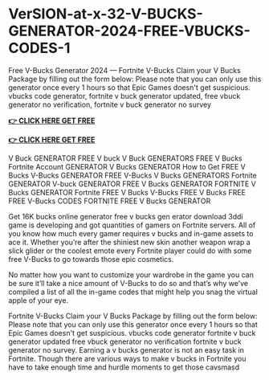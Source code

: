 # VerSION-at-x-32-V-BUCKS-GENERATOR-2024-FREE-VBUCKS-CODES-1
Free V-Bucks Generator 2024 — Fortnite V-Bucks Claim your V Bucks Package by filling out the form below: Please note that you can only use this generator once every 1 hours so that Epic Games doesn't get suspicious. vbucks code generator, fortnite v buck generator updated, free vbuck generator no verification, fortnite v buck generator no survey

**[👉 CLICK HERE GET FREE](https://tinyurl.com/5933vpuw)**

**[👉 CLICK HERE GET FREE](https://tinyurl.com/5933vpuw)**

V Buck GENERATOR FREE V buck V Buck GENERATORS FREE V Bucks Fortnite Account GENERATOR V Bucks GENERATOR How to Get FREE V Bucks V-Bucks GENERATOR FREE V-Bucks V Bucks GENERATORS Fortnite GENERATOR V-buck GENERATOR FREE V Bucks GENERATOR FORTNITE V Bucks GENERATOR Fortnite FREE V Bucks V-Bucks FREE V Bucks FREE FREE V-Bucks CODES FORTNITE FREE V Bucks GENERATOR

Get 16K bucks online generator free v bucks gen erator download 3ddi game is developing and got quantities of gamers on Fortnite servers. All of you know how much every gamer requires v bucks and in-game assets to ace it. Whether you’re after the shiniest new skin another weapon wrap a slick glider or the coolest emote every Fortnite player could do with some free V-Bucks to go towards those epic cosmetics.

No matter how you want to customize your wardrobe in the game you can be sure it’ll take a nice amount of V-Bucks to do so and that’s why we’ve compiled a list of all the in-game codes that might help you snag the virtual apple of your eye.

Fortnite V-Bucks Claim your V Bucks Package by filling out the form below: Please note that you can only use this generator once every 1 hours so that Epic Games doesn't get suspicious. vbucks code generator fortnite v buck generator updated free vbuck generator no verification fortnite v buck generator no survey. Earning a v bucks generator is not an easy task in Fortnite. Though there are various ways to make v bucks in Fortnite you have to take enough time and hurdle moments to get those cavsmasd
